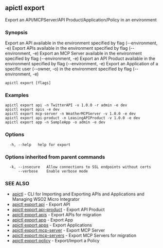 ## apictl export

Export an API/MCPServer/API Product/Application/Policy in an environment

### Synopsis

Export an API available in the environment specified by flag (--environment, -e)
Export APIs available in the environment specified by flag (--environment, -e)
Export an MCP Server available in the environment specified by flag (--environment, -e)
Export an API Product available in the environment specified by flag (--environment, -e)
Export an Application of a specific user (--owner, -o) in the environment specified by flag (--environment, -e)

```
apictl export [flags]
```

### Examples

```
apictl export api -n TwitterAPI -v 1.0.0 -r admin -e dev
apictl export apis -e dev
apictl export mcp-server -n WeatherMCPServer -v 1.0.0 -e dev
apictl export api-product -n LeasingAPIProduct -v 1.0.0 -e dev
apictl export app -n SampleApp -o admin -e dev
```

### Options

```
  -h, --help   help for export
```

### Options inherited from parent commands

```
  -k, --insecure   Allow connections to SSL endpoints without certs
      --verbose    Enable verbose mode
```

### SEE ALSO

* [apictl](apictl.md)	 - CLI for Importing and Exporting APIs and Applications and Managing WSO2 Micro Integrator
* [apictl export api](apictl_export_api.md)	 - Export API
* [apictl export api-product](apictl_export_api-product.md)	 - Export API Product
* [apictl export apis](apictl_export_apis.md)	 - Export APIs for migration
* [apictl export app](apictl_export_app.md)	 - Export App
* [apictl export apps](apictl_export_apps.md)	 - Export Applications
* [apictl export mcp-server](apictl_export_mcp-server.md)	 - Export MCP Server
* [apictl export mcp-servers](apictl_export_mcp-servers.md)	 - Export MCP Servers for migration
* [apictl export policy](apictl_export_policy.md)	 - Export/Import a Policy

